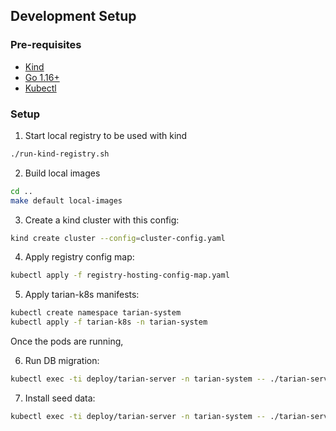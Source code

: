 ## Development Setup

### Pre-requisites

- [Kind](https://kind.sigs.k8s.io/)
- [Go 1.16+](https://golang.org/)
- [Kubectl](https://kubernetes.io/docs/tasks/tools/)

### Setup

1. Start local registry to be used with kind

```bash
./run-kind-registry.sh
```

2. Build local images

```bash
cd ..
make default local-images
```

3. Create a kind cluster with this config:

```bash
kind create cluster --config=cluster-config.yaml
```

4. Apply registry config map:

```bash
kubectl apply -f registry-hosting-config-map.yaml
```

5. Apply tarian-k8s manifests:

```bash
kubectl create namespace tarian-system
kubectl apply -f tarian-k8s -n tarian-system
```

Once the pods are running,


6. Run DB migration:

```bash
kubectl exec -ti deploy/tarian-server -n tarian-system -- ./tarian-server db migrate
```

7. Install seed data:

```bash
kubectl exec -ti deploy/tarian-server -n tarian-system -- ./tarian-server dev seed-data
```

